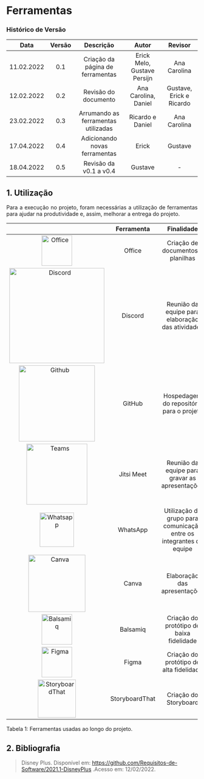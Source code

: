 # Ferramentas

### Histórico de Versão

|    Data    | Versão |              Descrição              |            Autor            |         Revisor          |
| :--------: | :----: | :---------------------------------: | :-------------------------: | :----------------------: |
| 11.02.2022 |  0.1   |  Criação da página de ferramentas   | Erick Melo, Gustave Persijn |       Ana Carolina       |
| 12.02.2022 |  0.2   |        Revisão do documento         |    Ana Carolina, Daniel     | Gustave, Erick e Ricardo |
| 23.02.2022 |  0.3   | Arrumando as ferramentas utilizadas |      Ricardo e Daniel       |       Ana Carolina       |
| 17.04.2022 |  0.4   |    Adicionando novas ferramentas    |            Erick            |         Gustave          |
| 18.04.2022 |  0.5   |       Revisão da v0.1 a v0.4        |           Gustave           |            -             |

## 1. Utilização

<p style="text-align: justify;"> Para a execução no projeto, foram necessárias a utilização de ferramentas para ajudar na produtividade e, assim, melhorar a entrega do projeto.
</p>

|                                                                                                                                               | Ferramenta |                             Finalidade                              |
| :-------------------------------------------------------------------------------------------------------------------------------------------: | :--------: | :-----------------------------------------------------------------: |
|  <img src="https://user-images.githubusercontent.com/49570180/152993556-2a4bb75e-4c34-4da5-929a-ef3b006370e4.png" width="80" title="Office">  |   Office   |                  Criação de documentos e planilhas                  |
| <img src="https://user-images.githubusercontent.com/49570180/152992805-6ce0198e-ae72-42ce-a521-46f43d90c0c4.png" width="250" title="Discord"> |  Discord   |          Reunião da equipe para elaboração das atividades           |
| <img src="https://user-images.githubusercontent.com/49570180/152992872-979c7996-a495-410e-bdc9-71509b246191.png" width="200" title="Github">  |   GitHub   |              Hospedagem do repositório para o projeto               |
|  <img src="https://user-images.githubusercontent.com/83254747/155418062-49bdda99-f299-40bc-bdff-6ef996e4ca62.jpg" width="160" title="Teams">  | Jitsi Meet |           Reunião da equipe para gravar as apresentações            |
| <img src="https://user-images.githubusercontent.com/49570180/152993518-9767e165-c8d4-449a-8206-bcb689f4a982.png" width="90" title="Whatsapp"> |  WhatsApp  | Utilização de grupo para comunicação entre os integrantes da equipe |
|  <img src="https://user-images.githubusercontent.com/49570180/152993039-9dce211b-0d20-4fb1-9965-f0ed6ad7d9f7.png" width="150" title="Canva">  |   Canva    |                    Elaboração das apresentações                     |
|  <img src="https://user-images.githubusercontent.com/48844857/163719429-237d0f9e-a4e1-4b8d-8f63-454f0e12bc68.png" width="80" title="Balsamiq">   |  Balsamiq  |              Criação do protótipo de baixa fidelidade               |
|  <img src="https://user-images.githubusercontent.com/48844857/163719566-ca8fded8-e1b4-47d4-8021-dd577ed55a00.png" width="80" title="Figma">   |   Figma    |               Criação do protótipo de alta fidelidade               |
|  <img src="https://user-images.githubusercontent.com/48844857/164023408-5f97e48e-60fd-4b29-a92e-6f06e7980d7f.png" width="100" title="StoryboardThat">   |   StoryboardThat   |               Criação do Storyboard               |

<figcaption>Tabela 1: Ferramentas usadas ao longo do projeto.</figcaption>

## 2. Bibliografia

> Disney Plus. Disponível em: https://github.com/Requisitos-de-Software/2021.1-DisneyPlus .Acesso em: 12/02/2022.
